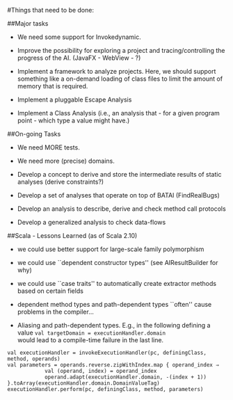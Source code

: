 #Things that need to be done:

##Major tasks

* We need some support for Invokedynamic.

* Improve the possibility for exploring a project and tracing/controlling the progress of the AI. (JavaFX - WebView - ?)

* Implement a framework to analyze projects. Here, we should support something like a on-demand loading of class files to limit the amount of memory that is required.

* Implement a pluggable Escape Analysis

* Implement a Class Analysis (i.e., an analysis that - for a given program point - which type a value might have.)

##On-going Tasks

* We need MORE tests.

* We need more (precise) domains.

* Develop a concept to derive and store the intermediate results of static analyses (derive constraints?)

* Develop a set of analyses that operate on top of BATAI (FindRealBugs)

* Develop an analysis to describe, derive and check method call protocols

* Develop a generalized analysis to check data-flows


##Scala - Lessons Learned (as of Scala 2.10)
- we could use better support for large-scale family polymorphism

- we could use ``dependent constructor types'' (see AIResultBuilder for why)

- we could use ``case traits'' to automatically create extractor methods based on certain fields

- dependent method types and path-dependent types ``often'' cause problems in the compiler...

- Aliasing and path-dependent types. E.g., in the following defining a value `val targetDomain = executionHandler.domain`  
would lead to a compile-time failure in the last line.
```
val executionHandler = invokeExecutionHandler(pc, definingClass, method, operands)
val parameters = operands.reverse.zipWithIndex.map { operand_index ⇒
            val (operand, index) = operand_index
            operand.adapt(executionHandler.domain, -(index + 1))
}.toArray(executionHandler.domain.DomainValueTag)
executionHandler.perform(pc, definingClass, method, parameters)
```